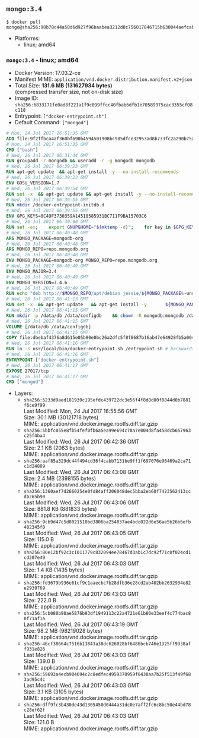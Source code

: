 ## `mongo:3.4`

```console
$ docker pull mongo@sha256:90b78c44a58d6d927f96baabea3212d8c756017846715b630044aefcabcab2eb
```

-	Platforms:
	-	linux; amd64

### `mongo:3.4` - linux; amd64

-	Docker Version: 17.03.2-ce
-	Manifest MIME: `application/vnd.docker.distribution.manifest.v2+json`
-	Total Size: **131.6 MB (131627934 bytes)**  
	(compressed transfer size, not on-disk size)
-	Image ID: `sha256:6833171fe0ad8f221a1f9c099ffcc40fbab6dfb1e70589975cac3355cf08c118`
-	Entrypoint: `["docker-entrypoint.sh"]`
-	Default Command: `["mongod"]`

```dockerfile
# Mon, 24 Jul 2017 16:51:35 GMT
ADD file:9f2ffbca4af360bf690b4594501908bc985dfce32953ad8b733fc2a290b75a80 in / 
# Mon, 24 Jul 2017 16:51:35 GMT
CMD ["bash"]
# Wed, 26 Jul 2017 06:31:44 GMT
RUN groupadd -r mongodb && useradd -r -g mongodb mongodb
# Wed, 26 Jul 2017 06:39:23 GMT
RUN apt-get update 	&& apt-get install -y --no-install-recommends 		ca-certificates 		jq 		numactl 	&& rm -rf /var/lib/apt/lists/*
# Wed, 26 Jul 2017 06:39:23 GMT
ENV GOSU_VERSION=1.7
# Wed, 26 Jul 2017 06:39:54 GMT
RUN set -x 	&& apt-get update && apt-get install -y --no-install-recommends wget && rm -rf /var/lib/apt/lists/* 	&& wget -O /usr/local/bin/gosu "https://github.com/tianon/gosu/releases/download/$GOSU_VERSION/gosu-$(dpkg --print-architecture)" 	&& wget -O /usr/local/bin/gosu.asc "https://github.com/tianon/gosu/releases/download/$GOSU_VERSION/gosu-$(dpkg --print-architecture).asc" 	&& export GNUPGHOME="$(mktemp -d)" 	&& gpg --keyserver ha.pool.sks-keyservers.net --recv-keys B42F6819007F00F88E364FD4036A9C25BF357DD4 	&& gpg --batch --verify /usr/local/bin/gosu.asc /usr/local/bin/gosu 	&& rm -r "$GNUPGHOME" /usr/local/bin/gosu.asc 	&& chmod +x /usr/local/bin/gosu 	&& gosu nobody true 	&& apt-get purge -y --auto-remove wget
# Wed, 26 Jul 2017 06:39:55 GMT
RUN mkdir /docker-entrypoint-initdb.d
# Wed, 26 Jul 2017 06:39:55 GMT
ENV GPG_KEYS=0C49F3730359A14518585931BC711F9BA15703C6
# Wed, 26 Jul 2017 06:40:00 GMT
RUN set -ex; 	export GNUPGHOME="$(mktemp -d)"; 	for key in $GPG_KEYS; do 		gpg --keyserver ha.pool.sks-keyservers.net --recv-keys "$key"; 	done; 	gpg --export $GPG_KEYS > /etc/apt/trusted.gpg.d/mongodb.gpg; 	rm -r "$GNUPGHOME"; 	apt-key list
# Wed, 26 Jul 2017 06:40:48 GMT
ARG MONGO_PACKAGE=mongodb-org
# Wed, 26 Jul 2017 06:40:48 GMT
ARG MONGO_REPO=repo.mongodb.org
# Wed, 26 Jul 2017 06:40:48 GMT
ENV MONGO_PACKAGE=mongodb-org MONGO_REPO=repo.mongodb.org
# Wed, 26 Jul 2017 06:40:49 GMT
ENV MONGO_MAJOR=3.4
# Wed, 26 Jul 2017 06:40:49 GMT
ENV MONGO_VERSION=3.4.6
# Wed, 26 Jul 2017 06:40:49 GMT
RUN echo "deb http://$MONGO_REPO/apt/debian jessie/${MONGO_PACKAGE%-unstable}/$MONGO_MAJOR main" | tee "/etc/apt/sources.list.d/${MONGO_PACKAGE%-unstable}.list"
# Wed, 26 Jul 2017 06:41:13 GMT
RUN set -x 	&& apt-get update 	&& apt-get install -y 		${MONGO_PACKAGE}=$MONGO_VERSION 		${MONGO_PACKAGE}-server=$MONGO_VERSION 		${MONGO_PACKAGE}-shell=$MONGO_VERSION 		${MONGO_PACKAGE}-mongos=$MONGO_VERSION 		${MONGO_PACKAGE}-tools=$MONGO_VERSION 	&& rm -rf /var/lib/apt/lists/* 	&& rm -rf /var/lib/mongodb 	&& mv /etc/mongod.conf /etc/mongod.conf.orig
# Wed, 26 Jul 2017 06:41:15 GMT
RUN mkdir -p /data/db /data/configdb 	&& chown -R mongodb:mongodb /data/db /data/configdb
# Wed, 26 Jul 2017 06:41:15 GMT
VOLUME [/data/db /data/configdb]
# Wed, 26 Jul 2017 06:41:15 GMT
COPY file:dbebaf4376a8d615e05b80e0bc26a2dfc5f8f8687b16ab47e64928fb5a00498d in /usr/local/bin/ 
# Wed, 26 Jul 2017 06:41:16 GMT
RUN ln -s usr/local/bin/docker-entrypoint.sh /entrypoint.sh # backwards compat
# Wed, 26 Jul 2017 06:41:16 GMT
ENTRYPOINT ["docker-entrypoint.sh"]
# Wed, 26 Jul 2017 06:41:17 GMT
EXPOSE 27017/tcp
# Wed, 26 Jul 2017 06:41:17 GMT
CMD ["mongod"]
```

-	Layers:
	-	`sha256:5233d9aed181939c195efdc439722dc3e56f4f8d8d80f8844d0b7881f6ce9f99`  
		Last Modified: Mon, 24 Jul 2017 16:55:56 GMT  
		Size: 30.1 MB (30121718 bytes)  
		MIME: application/vnd.docker.image.rootfs.diff.tar.gzip
	-	`sha256:5bbfc055e8fb54fef0fb6a5ea99e694c78a7e004d8fa458dcb657963c25f4ba4`  
		Last Modified: Wed, 26 Jul 2017 06:42:36 GMT  
		Size: 2.1 KB (2063 bytes)  
		MIME: application/vnd.docker.image.rootfs.diff.tar.gzip
	-	`sha256:aaf85a329dc44f494cd36f4cabb7131be9ff1f697076e96469a2ca71c1d24889`  
		Last Modified: Wed, 26 Jul 2017 06:43:08 GMT  
		Size: 2.4 MB (2398155 bytes)  
		MIME: application/vnd.docker.image.rootfs.diff.tar.gzip
	-	`sha256:1360aef7d2660254e0fd84aff206048dec5bba2eb60f7423562413ccdb265b90`  
		Last Modified: Wed, 26 Jul 2017 06:43:06 GMT  
		Size: 881.8 KB (881833 bytes)  
		MIME: application/vnd.docker.image.rootfs.diff.tar.gzip
	-	`sha256:9cb9d47c5d8021510bd3806ba254837ae4bdc022d6e56ae5b26b6efb482345f0`  
		Last Modified: Wed, 26 Jul 2017 06:43:05 GMT  
		Size: 115.0 B  
		MIME: application/vnd.docker.image.rootfs.diff.tar.gzip
	-	`sha256:80e12bf92c3c1011779c832094ee78467d3ab1c7dc92f71c0f024cd1cd207e49`  
		Last Modified: Wed, 26 Jul 2017 06:43:03 GMT  
		Size: 1.4 KB (1435 bytes)  
		MIME: application/vnd.docker.image.rootfs.diff.tar.gzip
	-	`sha256:fd3679b936e61cf9c1aaecbc7b28dfb36e28cd2ab402bb2632934e82e2939769`  
		Last Modified: Wed, 26 Jul 2017 06:43:03 GMT  
		Size: 222.0 B  
		MIME: application/vnd.docker.image.rootfs.diff.tar.gzip
	-	`sha256:5cb080b90ae5876b93df1949113c22a4721e61b80e33eef4c774bac80f71af1a`  
		Last Modified: Wed, 26 Jul 2017 06:43:19 GMT  
		Size: 98.2 MB (98219028 bytes)  
		MIME: application/vnd.docker.image.rootfs.diff.tar.gzip
	-	`sha256:46cf38664c7516b13843a38dc626028bf6486bcb746e1325ff9338aff931e826`  
		Last Modified: Wed, 26 Jul 2017 06:43:03 GMT  
		Size: 139.0 B  
		MIME: application/vnd.docker.image.rootfs.diff.tar.gzip
	-	`sha256:59693a4ecb904694c2c8edfec4959370959f6438aa7b25f513f49f683ad95c4c`  
		Last Modified: Wed, 26 Jul 2017 06:43:03 GMT  
		Size: 3.1 KB (3105 bytes)  
		MIME: application/vnd.docker.image.rootfs.diff.tar.gzip
	-	`sha256:dff9fc3b430de43d1305450d0444a31dc0e7aff2fc6c8bc50e44bd78c28ef62f`  
		Last Modified: Wed, 26 Jul 2017 06:43:03 GMT  
		Size: 121.0 B  
		MIME: application/vnd.docker.image.rootfs.diff.tar.gzip
